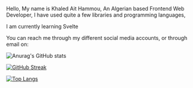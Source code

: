 Hello, My name is Khaled Ait Hammou, An Algerian based Frontend Web Developer, I have used quite a few libraries and programming languages,

I am currently learning Svelte

You can reach me through my different social media accounts, or through email on: 

![Anurag's GitHub stats](https://github-readme-stats.vercel.app/api?username=AiHKhaled&show_icons=true&theme=radical)

[![GitHub Streak](https://github-readme-streak-stats.herokuapp.com/?user=AiHKhaled)](https://git.io/streak-stats)

[![Top Langs](https://github-readme-stats.vercel.app/api/top-langs/?username=AiHKhaled)](https://github.com/anuraghazra/github-readme-stats)

